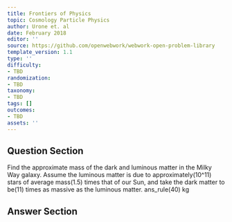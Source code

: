 ```yaml
---
title: Frontiers of Physics
topic: Cosmology Particle Physics
author: Urone et. al
date: February 2018
editor: ''
source: https://github.com/openwebwork/webwork-open-problem-library
template_version: 1.1
type: ''
difficulty:
- TBD
randomization:
- TBD
taxonomy:
- TBD
tags: []
outcomes:
- TBD
assets: ''
---
```


## Question Section 

Find the approximate mass of the dark and luminous matter in the Milky Way galaxy.
Assume the luminous matter is due to approximately(10^11) stars of average mass(1.5) times that of our Sun, and take the dark matter to be(11) times as massive as the
luminous matter.
ans_rule(40) kg



## Answer Section

